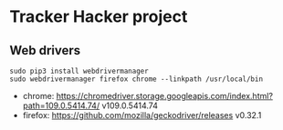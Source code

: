 # Tracker Hacker project

## Web drivers

```
sudo pip3 install webdrivermanager
sudo webdrivermanager firefox chrome --linkpath /usr/local/bin
```

* chrome: https://chromedriver.storage.googleapis.com/index.html?path=109.0.5414.74/ v109.0.5414.74
* firefox: https://github.com/mozilla/geckodriver/releases v0.32.1
